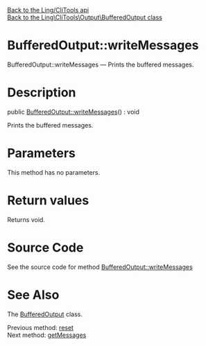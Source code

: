 [Back to the Ling/CliTools api](https://github.com/lingtalfi/CliTools/blob/master/doc/api/Ling/CliTools.md)<br>
[Back to the Ling\CliTools\Output\BufferedOutput class](https://github.com/lingtalfi/CliTools/blob/master/doc/api/Ling/CliTools/Output/BufferedOutput.md)


BufferedOutput::writeMessages
================



BufferedOutput::writeMessages — Prints the buffered messages.




Description
================


public [BufferedOutput::writeMessages](https://github.com/lingtalfi/CliTools/blob/master/doc/api/Ling/CliTools/Output/BufferedOutput/writeMessages.md)() : void




Prints the buffered messages.




Parameters
================

This method has no parameters.


Return values
================

Returns void.








Source Code
===========
See the source code for method [BufferedOutput::writeMessages](https://github.com/lingtalfi/CliTools/blob/master/Output/BufferedOutput.php#L71-L79)


See Also
================

The [BufferedOutput](https://github.com/lingtalfi/CliTools/blob/master/doc/api/Ling/CliTools/Output/BufferedOutput.md) class.

Previous method: [reset](https://github.com/lingtalfi/CliTools/blob/master/doc/api/Ling/CliTools/Output/BufferedOutput/reset.md)<br>Next method: [getMessages](https://github.com/lingtalfi/CliTools/blob/master/doc/api/Ling/CliTools/Output/BufferedOutput/getMessages.md)<br>


